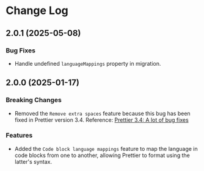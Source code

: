 # Change Log

## 2.0.1 (2025-05-08)

### Bug Fixes

- Handle undefined `languageMappings` property in migration.

## 2.0.0 (2025-01-17)

### Breaking Changes

- Removed the `Remove extra spaces` feature because this bug has been fixed in Prettier version 3.4. Reference: [Prettier 3.4: A lot of bug fixes](https://prettier.io/blog/2024/11/26/3.4.0#remove-excessive-spaces-after-line-prefixes-for-unordered-lists-in-markdown-15526httpsgithubcomprettierprettierpull15526-by-tomasludvikhttpsgithubcomtomasludvik)

### Features

- Added the `Code block language mappings` feature to map the language in code blocks from one to another, allowing Prettier to format using the latter's syntax.
